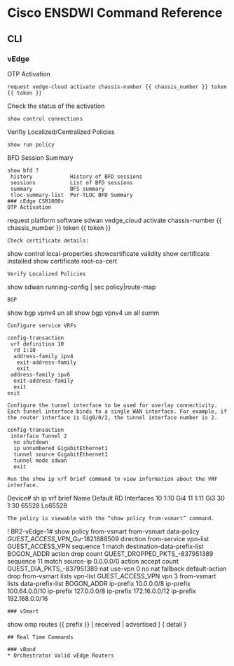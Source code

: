 # Cisco ENSDWI Command Reference

## CLI

### vEdge
OTP Activation
```
request vedge-cloud activate chassis-number {{ chassis_number }} token {{ token }}
```
Check the status of the activation
```
show control connections
```
Verifiy Localized/Centralized Policies
```
show run policy
```
BFD Session Summary
```
show bfd ?
 history            History of BFD sessions
 sessions           List of BFD sessions
 summary            BFS summary
 tloc-summary-list  Per-TLOC BFD Summary
### cEdge CSR1000v
OTP Activation
```
request platform software sdwan vedge_cloud activate chassis-number {{ chassis_number }} token {{ token }}
```
Check certificate details:
```
show control local-properties
showcertificate validity
show certificate installed
show certificate root-ca-cert
```
Verify Localized Policies
```
show sdwan running-config | sec policy|route-map
```
BGP
```
show bgp vpnv4 un all
show bgp vpnv4 un all summ
```
Configure service VRFs
```
    config-transaction
     vrf definition 10
      rd 1:10
      address-family ipv4
       exit-address-family
       exit
     address-family ipv6
      exit-address-family
      exit
    exit
```
Configure the tunnel interface to be used for overlay connectivity. Each tunnel interface binds to a single WAN interface. For example, if the router interface is Gig0/0/2, the tunnel interface number is 2.
```
    config-transaction
     interface Tunnel 2
      no shutdown
      ip unnumbered GigabitEthernet1
      tunnel source GigabitEthernet1
      tunnel mode sdwan
      exit
 ```
Run the show ip vrf brief command to view information about the VRF interface.
```
Device# sh ip vrf brief
  Name                             Default RD            Interfaces
  10                               1:10                  Gi4
  11                               1:11                  Gi3
  30                               1:30
  65528                            <not set>             Lo65528
```
The policy is viewable with the “show policy from-vsmart” command.
```
!
BR2-vEdge-1# show policy from-vsmart
from-vsmart data-policy _GUEST_ACCESS_VPN_Gu_-1821888509
 direction from-service
 vpn-list GUEST_ACCESS_VPN
  sequence 1
   match
    destination-data-prefix-list BOGON_ADDR
   action drop
    count GUEST_DROPPED_PKTS_-837951389
  sequence 11
   match
    source-ip 0.0.0.0/0
   action accept
    count GUEST_DIA_PKTS_-837951389
    nat use-vpn 0
    no nat fallback
  default-action drop
from-vsmart lists vpn-list GUEST_ACCESS_VPN
 vpn 3
from-vsmart lists data-prefix-list BOGON_ADDR
 ip-prefix 10.0.0.0/8
 ip-prefix 100.64.0.0/10
 ip-prefix 127.0.0.0/8
 ip-prefix 172.16.0.0/12
 ip-prefix 192.168.0.0/16
```
### vSmart
```
show omp routes {{ prefix }} [ received | advertised ] { detail }
```
## Real Time Commands

### vBond
* Orchestrator Valid vEdge Routers
